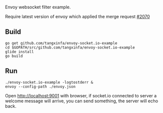 Envoy websocket filter example.

Require latest version of envoy which applied the merge request [#2070](https://github.com/envoyproxy/envoy/pull/2070 "websocket: http request header Connection may contains multiple values #2070")

## Build ##

    go get github.com/tangxinfa/envoy-socket.io-example
    cd $GOPATH/src/github.com/tangxinfa/envoy-socket.io-example
    glide install
    go build

## Run ##

    ./envoy-socket.io-example -logtostderr &
    envoy --config-path ./envoy.json


Open <http://localhost:9001> with browser, if socket.io connected to server a welcome message will arrive,
you can send something, the server will echo back.
